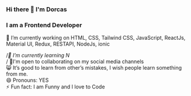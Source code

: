 ### Hi there 👋 I'm Dorcas
<h3>I am a Frontend Developer</h3>

🔭 I’m currently working on HTML, CSS, Tailwind CSS, JavaScript, ReactJs, Material UI, Redux, RESTAPI, NodeJs, ionic <br>

/*🌱 I’m currently learning N<br>*/
👯I'm open to collaborating on my social media channels<br>
😸 It’s good to learn from other’s mistakes, I wish people learn something from me.<br>
😄 Pronouns: YES<br>
⚡ Fun fact: I am Funny and I love to Code<br>





